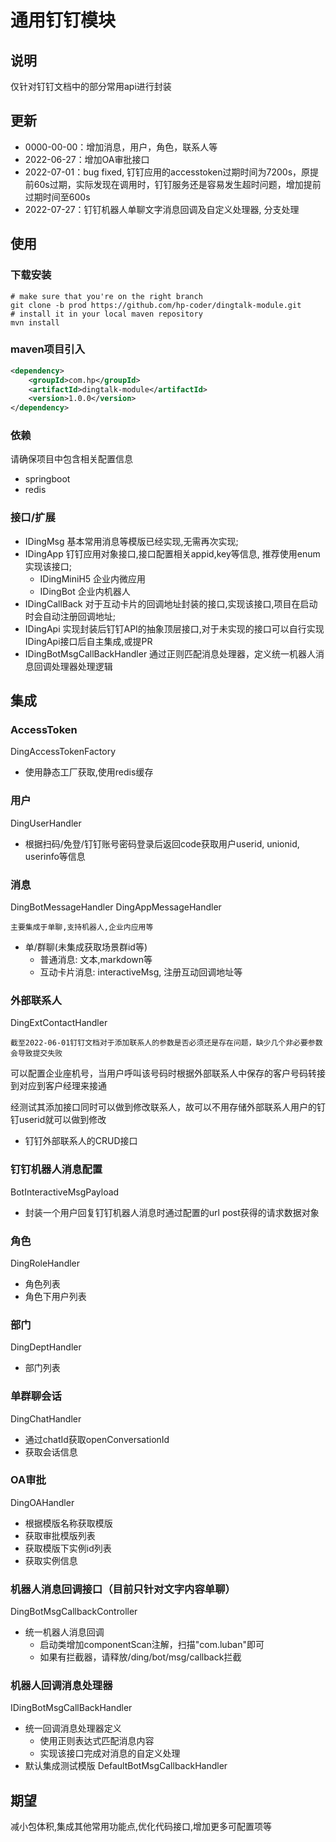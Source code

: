 # 通用钉钉模块

## 说明
仅针对钉钉文档中的部分常用api进行封装

## 更新
- 0000-00-00：增加消息，用户，角色，联系人等
- 2022-06-27：增加OA审批接口
- 2022-07-01：bug fixed, 钉钉应用的accesstoken过期时间为7200s，原提前60s过期，实际发现在调用时，钉钉服务还是容易发生超时问题，增加提前过期时间至600s
- 2022-07-27：钉钉机器人单聊文字消息回调及自定义处理器, 分支处理 

## 使用
### 下载安装
```shell
# make sure that you're on the right branch
git clone -b prod https://github.com/hp-coder/dingtalk-module.git
# install it in your local maven repository
mvn install
```
### maven项目引入
```xml
<dependency>
    <groupId>com.hp</groupId>
    <artifactId>dingtalk-module</artifactId>
    <version>1.0.0</version>
</dependency>
```

### 依赖
请确保项目中包含相关配置信息
- springboot
- redis

### 接口/扩展
- IDingMsg 基本常用消息等模版已经实现,无需再次实现;
- IDingApp 钉钉应用对象接口,接口配置相关appid,key等信息, 推荐使用enum实现该接口;
    - IDingMiniH5 企业内微应用
    - IDingBot 企业内机器人
- IDingCallBack 对于互动卡片的回调地址封装的接口,实现该接口,项目在启动时会自动注册回调地址;
- IDingApi 实现封装后钉钉API的抽象顶层接口,对于未实现的接口可以自行实现IDingApi接口后自主集成,或提PR
- IDingBotMsgCallBackHandler 通过正则匹配消息处理器，定义统一机器人消息回调处理器处理逻辑
## 集成
### AccessToken
DingAccessTokenFactory
- 使用静态工厂获取,使用redis缓存

### 用户
DingUserHandler
- 根据扫码/免登/钉钉账号密码登录后返回code获取用户userid, unionid, userinfo等信息

### 消息
DingBotMessageHandler
DingAppMessageHandler

`主要集成于单聊,支持机器人,企业内应用等`
- 单/群聊(未集成获取场景群id等)
    - 普通消息: 文本,markdown等
    - 互动卡片消息: interactiveMsg, 注册互动回调地址等

### 外部联系人
DingExtContactHandler

`截至2022-06-01钉钉文档对于添加联系人的参数是否必须还是存在问题，缺少几个非必要参数会导致提交失败`

可以配置企业座机号，当用户呼叫该号码时根据外部联系人中保存的客户号码转接到对应到客户经理来接通

经测试其添加接口同时可以做到修改联系人，故可以不用存储外部联系人用户的钉钉userid就可以做到修改
- 钉钉外部联系人的CRUD接口

### 钉钉机器人消息配置
BotInteractiveMsgPayload
- 封装一个用户回复钉钉机器人消息时通过配置的url post获得的请求数据对象

### 角色
DingRoleHandler
- 角色列表
- 角色下用户列表

### 部门
DingDeptHandler
- 部门列表

### 单群聊会话
DingChatHandler
- 通过chatId获取openConversationId
- 获取会话信息

### OA审批
DingOAHandler
- 根据模版名称获取模版
- 获取审批模版列表
- 获取模版下实例id列表
- 获取实例信息

### 机器人消息回调接口（目前只针对文字内容单聊）
DingBotMsgCallbackController
- 统一机器人消息回调
    - 启动类增加componentScan注解，扫描"com.luban"即可
    - 如果有拦截器，请释放/ding/bot/msg/callback拦截

### 机器人回调消息处理器
IDingBotMsgCallBackHandler
- 统一回调消息处理器定义
    - 使用正则表达式匹配消息内容
    - 实现该接口完成对消息的自定义处理
- 默认集成测试模版 DefaultBotMsgCallbackHandler



## 期望
减小包体积,集成其他常用功能点,优化代码接口,增加更多可配置项等
